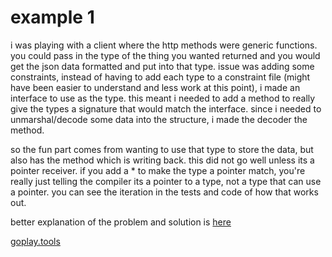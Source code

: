 # example 1

i was playing with a client where the http methods were generic functions.  you could pass in the type of the thing you wanted returned and you would get the json data formatted and put into that type.  issue was adding some constraints, instead of having to add each type to a constraint file (might have been easier to understand and less work at this point), i made an interface to use as the type.  this meant i needed to add a method to really give the types a signature that would match the interface.  since i needed to unmarshal/decode some data into the structure, i made the decoder the method.

so the fun part comes from wanting to use that type to store the data, but also has the method which is writing back.  this did not go well unless its a pointer receiver.  if you add a * to make the type a pointer match, you're really just telling the compiler its a pointer to a type, not a type that can use a pointer. you can see the iteration in the tests and code of how that works out. 

better explanation of the problem and solution is [here](https://stackoverflow.com/a/69575720)

[goplay.tools](https://goplay.tools/snippet/NRPfO-PF66C)
